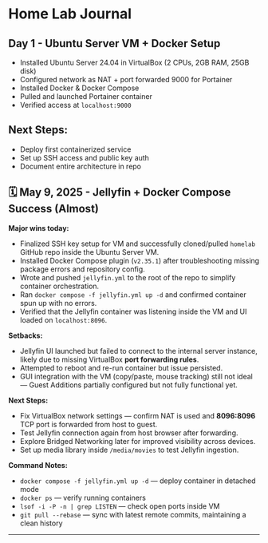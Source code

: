 # Home Lab Journal

## Day 1 - Ubuntu Server VM + Docker Setup
- Installed Ubuntu Server 24.04 in VirtualBox (2 CPUs, 2GB RAM, 25GB disk)
- Configured network as NAT + port forwarded 9000 for Portainer
- Installed Docker & Docker Compose
- Pulled and launched Portainer container
- Verified access at `localhost:9000`

## Next Steps:
- Deploy first containerized service
- Set up SSH access and public key auth
- Document entire architecture in repo

## 🗓️ May 9, 2025 - Jellyfin + Docker Compose Success (Almost)

**Major wins today:**
- Finalized SSH key setup for VM and successfully cloned/pulled `homelab` GitHub repo inside the Ubuntu Server VM.
- Installed Docker Compose plugin (`v2.35.1`) after troubleshooting missing package errors and repository config.
- Wrote and pushed `jellyfin.yml` to the root of the repo to simplify container orchestration.
- Ran `docker compose -f jellyfin.yml up -d` and confirmed container spun up with no errors.
- Verified that the Jellyfin container was listening inside the VM and UI loaded on `localhost:8096`.

**Setbacks:**
- Jellyfin UI launched but failed to connect to the internal server instance, likely due to missing VirtualBox **port forwarding rules**.
- Attempted to reboot and re-run container but issue persisted.
- GUI integration with the VM (copy/paste, mouse tracking) still not ideal — Guest Additions partially configured but not fully functional yet.

**Next Steps:**
- Fix VirtualBox network settings — confirm NAT is used and **8096:8096** TCP port is forwarded from host to guest.
- Test Jellyfin connection again from host browser after forwarding.
- Explore Bridged Networking later for improved visibility across devices.
- Set up media library inside `/media/movies` to test Jellyfin ingestion.

**Command Notes:**
- `docker compose -f jellyfin.yml up -d` — deploy container in detached mode
- `docker ps` — verify running containers
- `lsof -i -P -n | grep LISTEN` — check open ports inside VM
- `git pull --rebase` — sync with latest remote commits, maintaining a clean history

---
